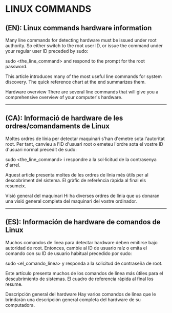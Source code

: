 # LINUX COMMANDS

## (EN): Linux commands hardware information

Many line commands for detecting hardware must be issued under root authority. So either switch to the root user ID, or issue the command under your regular user ID preceded by sudo:

sudo <the_line_command>
and respond to the prompt for the root password.

This article introduces many of the most useful line commands for system discovery. The quick reference chart at the end summarizes them.

Hardware overview
There are several line commands that will give you a comprehensive overview of your computer's hardware.

---

## (CA): Informació de hardware de les ordres/comandaments de Linux

Moltes ordres de línia per detectar maquinari s'han d'emetre sota l'autoritat root. Per tant, canvieu a l'ID d'usuari root o emeteu l'ordre sota el vostre ID d'usuari normal precedit de sudo:

sudo <the_line_command>
i respondre a la sol·licitud de la contrasenya d'arrel.

Aquest article presenta moltes de les ordres de línia més útils per al descobriment del sistema. El gràfic de referència ràpida al final els resumeix.

Visió general del maquinari
Hi ha diverses ordres de línia que us donaran una visió general completa del maquinari del vostre ordinador.

---

## (ES): Información de hardware de comandos de Linux
Muchos comandos de línea para detectar hardware deben emitirse bajo autoridad de root. Entonces, cambie al ID de usuario raíz o emita el comando con su ID de usuario habitual precedido por sudo:

sudo <el_comando_linea>
y responda a la solicitud de contraseña de root.

Este artículo presenta muchos de los comandos de línea más útiles para el descubrimiento de sistemas. El cuadro de referencia rápida al final los resume.

Descripción general del hardware
Hay varios comandos de línea que le brindarán una descripción general completa del hardware de su computadora.
